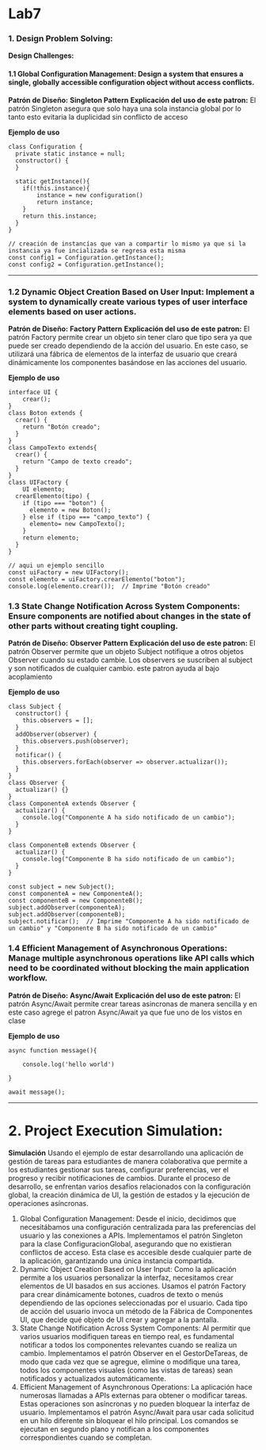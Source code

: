 # Lab7
### 1. Design Problem Solving:
**Design Challenges:** 
#### 1.1 Global Configuration Management: Design a system that ensures a single, globally accessible configuration object without access conflicts.
**Patrón de Diseño:** 
**Singleton Pattern**
**Explicación del uso de este patron:** 
El patrón Singleton asegura que solo haya una sola instancia global por lo tanto esto evitaria la duplicidad sin conflicto de acceso

**Ejemplo de uso**
```
class Configuration {
  private static instance = null;
  constructor() {
  }

  static getInstance(){
    if(!this.instance){
        instance = new configuration()
        return instance;
    }
    return this.instance;
  }
}

// creación de instancías que van a compartir lo mismo ya que si la instancia ya fue incializada se regresa esta misma
const config1 = Configuration.getInstance();
const config2 = Configuration.getInstance();
```
---
###  1.2 Dynamic Object Creation Based on User Input: Implement a system to dynamically create various types of user interface elements based on user actions.
**Patrón de Diseño:**
**Factory Pattern**
**Explicación del uso de este patron:** 
El patrón Factory permite crear un objeto sin tener claro que tipo sera ya que puede ser creado dependiendo de la acción del usuario. En este caso, se utilizará una fábrica de elementos de la interfaz de usuario que creará dinámicamente los componentes basándose en las acciones del usuario.

**Ejemplo de uso**
```
interface UI {
    crear();
}
class Boton extends {
  crear() {
    return "Botón creado";
  }
}
class CampoTexto extends{
  crear() {
    return "Campo de texto creado";
  }
}
class UIFactory {
    UI elemento;
  crearElemento(tipo) {
    if (tipo === "boton") {
      elemento = new Boton();
    } else if (tipo === "campo_texto") {
      elemento= new CampoTexto();
    }
    return elemento;
  }
}

// aqui un ejemplo sencillo 
const uiFactory = new UIFactory();
const elemento = uiFactory.crearElemento("boton");
console.log(elemento.crear());  // Imprime "Botón creado"

```

###  1.3 State Change Notification Across System Components: Ensure components are notified about changes in the state of other parts without creating tight coupling.
**Patrón de Diseño:**
**Observer Pattern**
**Explicación del uso de este patron:** 
El patrón Observer permite que un objeto Subject notifique a otros objetos Observer cuando su estado cambie. Los observers se suscriben al subject y son notificados de cualquier cambio. este patron ayuda al bajo acoplamiento

**Ejemplo de uso**
```
class Subject {
  constructor() {
    this.observers = [];
  }
  addObserver(observer) {
    this.observers.push(observer);
  }
  notificar() {
    this.observers.forEach(observer => observer.actualizar());
  }
}
class Observer {
  actualizar() {}
}
class ComponenteA extends Observer {
  actualizar() {
    console.log("Componente A ha sido notificado de un cambio");
  }
}

class ComponenteB extends Observer {
  actualizar() {
    console.log("Componente B ha sido notificado de un cambio");
  }
}

const subject = new Subject();
const componenteA = new ComponenteA();
const componenteB = new ComponenteB();
subject.addObserver(componenteA);
subject.addObserver(componenteB);
subject.notificar();  // Imprime "Componente A ha sido notificado de un cambio" y "Componente B ha sido notificado de un cambio"
```

###  1.4 Efficient Management of Asynchronous Operations: Manage multiple asynchronous operations like API calls which need to be coordinated without blocking the main application workflow.
**Patrón de Diseño:**
**Async/Await**
**Explicación del uso de este patron:** 
El patrón Async/Await permite crear tareas asincronas de manera sencilla y en este caso agrege el patron Async/Await ya que fue uno de los vistos en clase  

**Ejemplo de uso**

```
async function message(){

    console.log('hello world')

}

await message();
```

---------------------------------------------------------
# 2. Project Execution Simulation:
**Simulación**
Usando el ejemplo de estar desarrollando una aplicación de gestión de tareas para estudiantes de manera colaborativa que permite a los estudiantes gestionar sus tareas, configurar preferencias, ver el progreso y recibir notificaciones de cambios. Durante el proceso de desarrollo, se enfrentan varios desafíos relacionados con la configuración global, la creación dinámica de UI, la gestión de estados y la ejecución de operaciones asíncronas.
1. Global Configuration Management: Desde el inicio, decidimos que necesitábamos una configuración centralizada para las preferencias del usuario y las conexiones a APIs. Implementamos el patrón Singleton para la clase ConfiguracionGlobal, asegurando que no existieran conflictos de acceso. Esta clase es accesible desde cualquier parte de la aplicación, garantizando una única instancia compartida.
2. Dynamic Object Creation Based on User Input: Como la aplicación permite a los usuarios personalizar la interfaz, necesitamos crear elementos de UI basados en sus acciones. Usamos el patrón Factory para crear dinámicamente botones, cuadros de texto o menús dependiendo de las opciones seleccionadas por el usuario. Cada tipo de acción del usuario invoca un método de la Fábrica de Componentes UI, que decide qué objeto de UI crear y agregar a la pantalla.
3. State Change Notification Across System Components: Al permitir que varios usuarios modifiquen tareas en tiempo real, es fundamental notificar a todos los componentes relevantes cuando se realiza un cambio. Implementamos el patrón Observer en el GestorDeTareas, de modo que cada vez que se agregue, elimine o modifique una tarea, todos los componentes visuales (como las vistas de tareas) sean notificados y actualizados automáticamente.
4. Efficient Management of Asynchronous Operations: La aplicación hace numerosas llamadas a APIs externas para obtener o modificar tareas. Estas operaciones son asíncronas y no pueden bloquear la interfaz de usuario. Implementamos el patrón Async/Await para usar cada solicitud en un hilo diferente sin bloquear el hilo principal. Los comandos se ejecutan en segundo plano y notifican a los componentes correspondientes cuando se completan.

